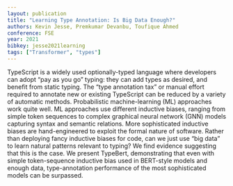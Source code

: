 ```yaml
---
layout: publication
title: "Learning Type Annotation: Is Big Data Enough?"
authors: Kevin Jesse, Premkumar Devanbu, Toufique Ahmed
conference: FSE
year: 2021
bibkey: jesse2021learning
tags: ["Transformer", "types"]
---
```

TypeScript is a widely used optionally-typed language where developers can adopt “pay as you go” typing: they can add types as
desired, and benefit from static typing. The “type annotation tax”
or manual effort required to annotate new or existing TypeScript
can be reduced by a variety of automatic methods. Probabilistic
machine-learning (ML) approaches work quite well. ML approaches
use different inductive biases, ranging from simple token sequences
to complex graphical neural network (GNN) models capturing syntax and semantic relations. More sophisticated inductive biases are
hand-engineered to exploit the formal nature of software. Rather
than deploying fancy inductive biases for code, can we just use “big
data” to learn natural patterns relevant to typing? We find evidence
suggesting that this is the case. We present TypeBert, demonstrating that even with simple token-sequence inductive bias used in
BERT-style models and enough data, type-annotation performance
of the most sophisticated models can be surpassed.
